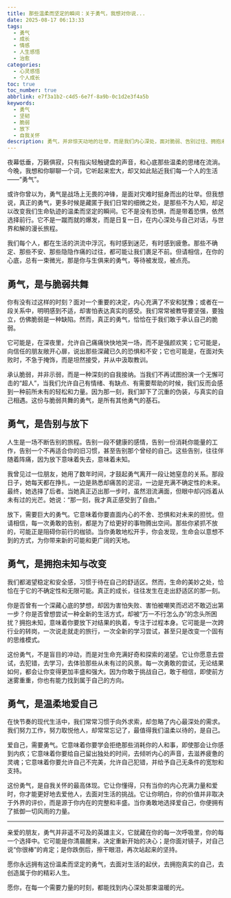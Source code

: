 ```yaml
---
title: 那些温柔而坚定的瞬间：关于勇气，我想对你说...
date: 2025-08-17 06:13:33
tags:
  - 勇气
  - 成长
  - 情感
  - 人生感悟
  - 治愈
categories:
  - 心灵感悟
  - 个人成长
toc: true
toc_number: true
abbrlink: e7f3a1b2-c4d5-6e7f-8a9b-0c1d2e3f4a5b
keywords:
  - 勇气
  - 坚韧
  - 脆弱
  - 放下
  - 自我关怀
description: 勇气，并非惊天动地的壮举，而是我们内心深处，面对脆弱、告别过往、拥抱未知、温柔爱自己的每一个选择。这篇文章，想与你一同探索，那些藏匿于日常，却足以点亮生命微光的勇气。
---
```


夜幕低垂，万籁俱寂，只有指尖轻触键盘的声音，和心底那些温柔的思绪在流淌。今晚，我想和你聊聊一个词，它听起来宏大，却又如此贴近我们每一个人的生活——“勇气”。

或许你曾以为，勇气是战场上无畏的冲锋，是面对灾难时挺身而出的壮举。但我想说，真正的勇气，更多时候是藏匿于我们日常的细微之处，是那些不为人知，却足以改变我们生命轨迹的温柔而坚定的瞬间。它不是没有恐惧，而是带着恐惧，依然选择前行。它不是一蹴而就的爆发，而是日复一日，在内心深处与自己对话，与世界和解的漫长旅程。

我们每个人，都在生活的洪流中浮沉，有时感到迷茫，有时感到疲惫。那些不确定、那些不安、那些隐隐作痛的过往，都可能让我们裹足不前。但请相信，在你的心底，总有一束微光，那是你与生俱来的勇气，等待被发现，被点亮。

## 勇气，是与脆弱共舞

你有没有过这样的时刻？面对一个重要的决定，内心充满了不安和犹豫；或者在一段关系中，明明感到不适，却害怕表达真实的感受。我们常常被教导要坚强，要独立，仿佛脆弱是一种缺陷。然而，真正的勇气，恰恰在于我们敢于承认自己的脆弱。

它可能是，在深夜里，允许自己痛痛快快地哭一场，而不是强颜欢笑；它可能是，向信任的朋友敞开心扉，说出那些深藏已久的恐惧和不安；它也可能是，在面对失败时，不急于掩饰，而是坦然接受，并从中汲取教训。

承认脆弱，并非示弱，而是一种深刻的自我接纳。当我们不再试图扮演一个无懈可击的“超人”，当我们允许自己有情绪、有缺点、有需要帮助的时候，我们反而会感到一种前所未有的轻松和力量。因为那一刻，我们卸下了沉重的伪装，与真实的自己相遇。这份与脆弱共舞的勇气，是所有其他勇气的基石。

## 勇气，是告别与放下

人生是一场不断告别的旅程。告别一段不健康的感情，告别一份消耗你能量的工作，告别一个不再适合你的旧习惯，甚至告别那个曾经的自己。这些告别，往往伴随着阵痛，因为放下意味着失去，意味着未知。

我曾见过一位朋友，她用了数年时间，才鼓起勇气离开一段让她窒息的关系。那段日子，她每天都在挣扎，一边是熟悉却痛苦的泥沼，一边是充满不确定性的未来。最终，她选择了后者。当她真正迈出那一步时，虽然泪流满面，但眼中却闪烁着从未有过的光芒。她说：“那一刻，我才真正感受到了自由。”

放下，需要巨大的勇气。它意味着你要直面内心的不舍、恐惧和对未来的担忧。但请相信，每一次勇敢的告别，都是为了给更好的事物腾出空间。那些你紧抓不放的，可能正是阻碍你前行的枷锁。当你勇敢地松开手，你会发现，生命会以意想不到的方式，为你带来新的可能和更广阔的天地。

## 勇气，是拥抱未知与改变

我们都渴望稳定和安全感，习惯于待在自己的舒适区。然而，生命的美妙之处，恰恰在于它的不确定性和无限可能。真正的成长，往往发生在走出舒适区的那一刻。

你是否曾有一个深藏心底的梦想，却因为害怕失败、害怕被嘲笑而迟迟不敢迈出第一步？你是否曾想尝试一种全新的生活方式，却被“万一不行怎么办”的念头所困扰？拥抱未知，意味着你要放下对结果的执着，专注于过程本身。它可能是一次跨行业的转岗，一次说走就走的旅行，一次全新的学习尝试，甚至只是改变一个固有的思维模式。

这份勇气，不是盲目的冲动，而是对生命充满好奇和探索的渴望。它让你愿意去尝试，去犯错，去学习，去体验那些从未有过的风景。每一次勇敢的尝试，无论结果如何，都会让你变得更加丰盛和强大。因为你敢于挑战自己，敢于相信，即使前方迷雾重重，你也有能力找到属于自己的方向。

## 勇气，是温柔地爱自己

在快节奏的现代生活中，我们常常习惯于向外求索，却忽略了内心最深处的需求。我们努力工作，努力取悦他人，却常常忘记了，最值得我们温柔以待的，是自己。

爱自己，需要勇气。它意味着你要学会拒绝那些消耗你的人和事，即使那会让你感到内疚；它意味着你要给自己留出独处的时间，去倾听内心的声音，去滋养疲惫的灵魂；它意味着你要允许自己不完美，允许自己犯错，并给予自己无条件的宽恕和支持。

这份勇气，是自我关怀的最高体现。它让你懂得，只有当你的内心充满力量和爱时，你才能更好地去爱他人，去面对生活的挑战。它让你明白，你的价值并非取决于外界的评价，而是源于你内在的完整和丰盛。当你勇敢地选择爱自己，你便拥有了抵御一切风雨的力量。

---

亲爱的朋友，勇气并非遥不可及的英雄主义，它就藏在你的每一次呼吸里，你的每一个选择中。它可能是你清晨醒来，决定重新开始的决心；是你面对镜子，对自己说“你很棒”的肯定；是你跌倒后，擦干眼泪，再次站起来的坚持。

愿你永远拥有这份温柔而坚定的勇气，去面对生活的起伏，去拥抱真实的自己，去创造属于你的精彩人生。

愿你，在每一个需要力量的时刻，都能找到内心深处那束温暖的光。